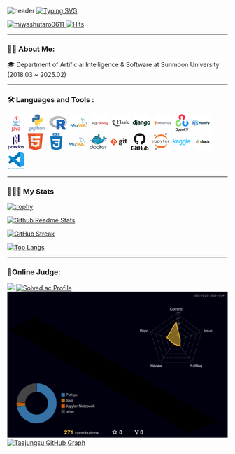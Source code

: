 <!--![header](https://capsule-render.vercel.app/api?type=waving&color=gradient&height=120&animation=fadeIn&section=footer&text=🚗🚘🚛&fontAlign=70)-->
![header](https://capsule-render.vercel.app/api?type=waving&color=808080&text=&animation=twinkling&height=80)
[![Typing SVG](https://readme-typing-svg.demolab.com?font=Alkatra&weight=500&size=45&duration=3500&pause=3&color=000000&center=false&vCenter=false&multiline=true&repeat=true&width=1000&height=100&lines=Welcome+to+my+world!👋)](https://git.io/typing-svg)



[ ![miwashutaro0611](https://komarev.com/ghpvc/?username=taejungsu)
](https://github.com/taejungsu/)
[![Hits](https://hits.seeyoufarm.com/api/count/incr/badge.svg?url=https%3A%2F%2Fgithub.com%2Fbi-sz&count_bg=%23FFB6F3&title_bg=%23555555&icon=&icon_color=%23E7E7E7&title=GITHUB&edge_flat=false)](https://hits.seeyoufarm.com) 


<!-- ### Hi there 🐣👋 -->
<!--
**taejungsu/taejungsu** is a ✨ _special_ ✨ repository because its `README.md` (this file) appears on your GitHub profile.

Here are some ideas to get you started:

- 🔭 I’m currently working on ...
- 🌱 I’m currently learning ...
- 👯 I’m looking to collaborate on ...
- 🤔 I’m looking for help with ...
- 💬 Ask me about ...
- 📫 How to reach me: ...
- 😄 Pronouns: ...
- ⚡ Fun fact: ...
-->

  
 
  

  <!-- <img src="https://media.giphy.com/media/du3J3cXyzhj75IOgvA/giphy.gif" width="100" />
</div> -->

---

### :man_technologist: About Me:
🎓 Department of Artificial Intelligence & Software at Sunmoon University (2018.03 ~ 2025.02)
<!-- I am a Software Developer <img src="https://media.giphy.com/media/WUlplcMpOCEmTGBtBW/giphy.gif" width="30"> in Japan.

- :telescope: I’m working as a Software Engineer and contributing to mainly backend (sometimes frontend too) for building web applications.

- :satellite: I also have experiences in Machine Learning and Data Engineering fields.

- :seedling: Exploring Technical Content Writing.

- :zap: In my free time, I work on personal projects. -->



---

### :hammer_and_wrench: Languages and Tools :

<div>
  <img src="https://github.com/devicons/devicon/blob/master/icons/java/java-original-wordmark.svg" title="Java" alt="Java" width="40" height="40"/>&nbsp;
  <img src="https://github.com/devicons/devicon/blob/master/icons/python/python-original-wordmark.svg" title="Python" alt="Python" width="40" height="40"/>&nbsp;
  <img src="https://github.com/devicons/devicon/blob/master/icons/r/r-original.svg" title="r" alt="r" width="40" height="40"/>&nbsp;
  <img src="https://github.com/devicons/devicon/blob/master/icons/mysql/mysql-original-wordmark.svg" title="mysql" alt="mysql" width="40" height="40"/>&nbsp;
  <img src="https://github.com/devicons/devicon/blob/master/icons/sqlalchemy/sqlalchemy-original-wordmark.svg" title="SQLAlchemy" alt="SQLAlchemy" width="40" height="40"/>&nbsp;
  <img src="https://github.com/devicons/devicon/blob/master/icons/flask/flask-original-wordmark.svg" title="Flask" alt="Flask" width="40" height="40"/>&nbsp;
  <img src="https://github.com/devicons/devicon/blob/master/icons/django/django-plain-wordmark.svg" title="Django" alt="Django" width="40" height="40"/>&nbsp;
  <img src="https://github.com/devicons/devicon/blob/master/icons/tensorflow/tensorflow-original-wordmark.svg" title="Tensorflow" **alt="Tensorflow" width="40" height="40"/>
  <img src="https://github.com/devicons/devicon/blob/master/icons/opencv/opencv-original-wordmark.svg" title="OpenCV" **alt="OpenCV" width="40" height="40"/>
  <img src="https://github.com/devicons/devicon/blob/master/icons/numpy/numpy-original-wordmark.svg" title="Numpy" **alt="Numpy" width="40" height="40"/>
  <img src="https://github.com/devicons/devicon/blob/master/icons/pandas/pandas-original-wordmark.svg" title="Pandas" **alt="Pandas" width="40" height="40"/>
  <img src="https://github.com/devicons/devicon/blob/master/icons/html5/html5-original.svg" title="HTML5" alt="HTML" width="40" height="40"/>&nbsp;
  <img src="https://github.com/devicons/devicon/blob/master/icons/css3/css3-plain-wordmark.svg"  title="CSS3" alt="CSS" width="40" height="40"/>&nbsp;
  <img src="https://github.com/devicons/devicon/blob/master/icons/mysql/mysql-original-wordmark.svg" title="MySQL"  alt="MySQL" width="40" height="40"/>&nbsp;
  <img src="https://github.com/devicons/devicon/blob/master/icons/docker/docker-original-wordmark.svg" title="Docker" alt="Docker" width="40" height="40"/>&nbsp;
  <img src="https://github.com/devicons/devicon/blob/master/icons/git/git-original-wordmark.svg" title="git" alt="git" width="40" height="40"/>&nbsp;
  <img src="https://github.com/devicons/devicon/blob/master/icons/github/github-original-wordmark.svg" title="github" alt="github" width="40" height="40"/>&nbsp;
  <img src="https://github.com/devicons/devicon/blob/master/icons/jupyter/jupyter-original-wordmark.svg" title="jupyter" alt="jupyter" width="40" height="40"/>&nbsp;
  <img src="https://github.com/devicons/devicon/blob/master/icons/kaggle/kaggle-original-wordmark.svg" title="kaggle" alt="kaggle" width="40" height="40"/>&nbsp;
  <img src="https://github.com/devicons/devicon/blob/master/icons/slack/slack-original-wordmark.svg" title="Slack" **alt="Slack" width="40" height="40"/>&nbsp;
  <img src="https://github.com/devicons/devicon/blob/master/icons/vscode/vscode-original-wordmark.svg" title="VSCode" **alt="VSCode" width="40" height="40"/>&nbsp;
</div>

---

### 👨🏻‍💻 My Stats
[![trophy](https://github-profile-trophy.vercel.app/?username=dkssud8150&theme=flat&column=7)](https://github.com/taejungsu/)

[![Github Readme Stats](https://github-readme-stats.vercel.app/api?username=taejungsu&count_private=true&show_icons=true&theme=vision-friendly-dark)](https://github.com/anuraghazra/github-readme-stats)

[![GitHub Streak](http://github-readme-streak-stats.herokuapp.com?user=taejungsu&theme=dark)](https://git.io/streak-stats)

[![Top Langs](https://github-readme-stats.vercel.app/api/top-langs/?username=taejungsu&layout=compact&theme=vision-friendly-dark)](https://github.com/anuraghazra/github-readme-stats)





---

### 🤖Online Judge:
<a href="https://opgc.me/#/users/taejungsu" target="_blank"><img src="https://api.opgc.me/githubs/users/taejungsu/tag/?theme=basic" /></a>
[![Solved.ac Profile](http://mazassumnida.wtf/api/v2/generate_badge?boj=xowjdtn)](https://solved.ac/xowjdtn/)  
![](./profile-3d-contrib/profile-night-rainbow.svg)
[![Taejungsu GitHub Graph](https://github-readme-activity-graph.vercel.app/graph?username=Taejungsu&theme=react-dark)](https://github.com/taejungsu)
<!-- BLOG-POST-LIST:START -->
<!-- BLOG-POST-LIST:END -->

